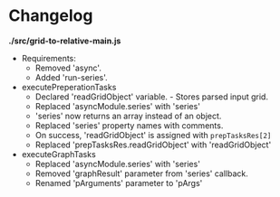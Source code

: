 # Changelog

**./src/grid-to-relative-main.js**
* Requirements:
	* Removed 'async'.
	* Added 'run-series'.
* executePreperationTasks
	* Declared 'readGridObject' variable. - Stores parsed input grid.
	* Replaced 'asyncModule.series' with 'series'
	* 'series' now returns an array instead of an object.
	* Replaced 'series' property names with comments.
	* On success, 'readGridObject' is assigned with `prepTasksRes[2]`
	* Replaced 'prepTasksRes.readGridObject' with 'readGridObject'
* executeGraphTasks
	* Replaced 'asyncModule.series' with 'series'
	* Removed 'graphResult' parameter from 'series' callback.
	* Renamed 'pArguments' parameter to 'pArgs'
